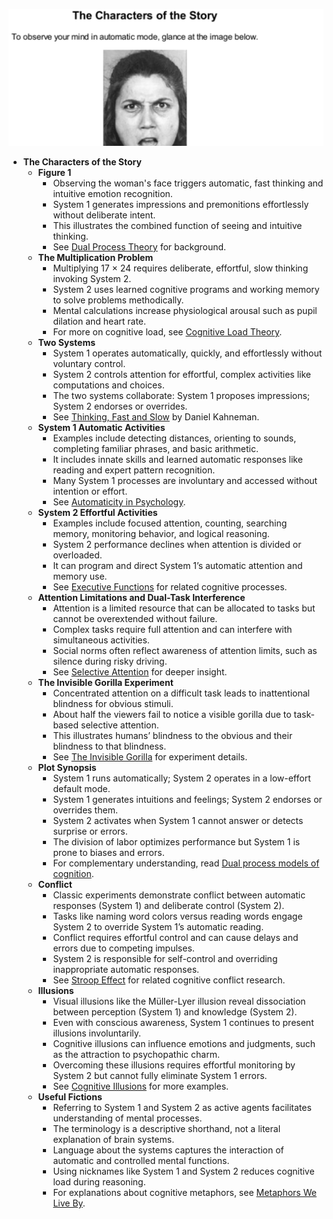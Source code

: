 ![ch01-characters-TFaS](ch01-characters-TFaS.best.png)

- **The Characters of the Story**
  - **Figure 1**
    - Observing the woman's face triggers automatic, fast thinking and intuitive emotion recognition.
    - System 1 generates impressions and premonitions effortlessly without deliberate intent.
    - This illustrates the combined function of seeing and intuitive thinking.
    - See [Dual Process Theory](https://en.wikipedia.org/wiki/Dual_process_theory_(psychology)) for background.
  - **The Multiplication Problem**
    - Multiplying 17 × 24 requires deliberate, effortful, slow thinking invoking System 2.
    - System 2 uses learned cognitive programs and working memory to solve problems methodically.
    - Mental calculations increase physiological arousal such as pupil dilation and heart rate.
    - For more on cognitive load, see [Cognitive Load Theory](https://en.wikipedia.org/wiki/Cognitive_load).
  - **Two Systems**
    - System 1 operates automatically, quickly, and effortlessly without voluntary control.
    - System 2 controls attention for effortful, complex activities like computations and choices.
    - The two systems collaborate: System 1 proposes impressions; System 2 endorses or overrides.
    - See [Thinking, Fast and Slow](https://en.wikipedia.org/wiki/Thinking,_Fast_and_Slow) by Daniel Kahneman.
  - **System 1 Automatic Activities**
    - Examples include detecting distances, orienting to sounds, completing familiar phrases, and basic arithmetic.
    - It includes innate skills and learned automatic responses like reading and expert pattern recognition.
    - Many System 1 processes are involuntary and accessed without intention or effort.
    - See [Automaticity in Psychology](https://www.verywellmind.com/what-is-automaticity-2794973).
  - **System 2 Effortful Activities**
    - Examples include focused attention, counting, searching memory, monitoring behavior, and logical reasoning.
    - System 2 performance declines when attention is divided or overloaded.
    - It can program and direct System 1’s automatic attention and memory use.
    - See [Executive Functions](https://en.wikipedia.org/wiki/Executive_functions) for related cognitive processes.
  - **Attention Limitations and Dual-Task Interference**
    - Attention is a limited resource that can be allocated to tasks but cannot be overextended without failure.
    - Complex tasks require full attention and can interfere with simultaneous activities.
    - Social norms often reflect awareness of attention limits, such as silence during risky driving.
    - See [Selective Attention](https://en.wikipedia.org/wiki/Selective_attention) for deeper insight.
  - **The Invisible Gorilla Experiment**
    - Concentrated attention on a difficult task leads to inattentional blindness for obvious stimuli.
    - About half the viewers fail to notice a visible gorilla due to task-based selective attention.
    - This illustrates humans’ blindness to the obvious and their blindness to that blindness.
    - See [The Invisible Gorilla](https://www.theinvisiblegorilla.com/) for experiment details.
  - **Plot Synopsis**
    - System 1 runs automatically; System 2 operates in a low-effort default mode.
    - System 1 generates intuitions and feelings; System 2 endorses or overrides them.
    - System 2 activates when System 1 cannot answer or detects surprise or errors.
    - The division of labor optimizes performance but System 1 is prone to biases and errors.
    - For complementary understanding, read [Dual process models of cognition](https://plato.stanford.edu/entries/dual-process/).
  - **Conflict**
    - Classic experiments demonstrate conflict between automatic responses (System 1) and deliberate control (System 2).
    - Tasks like naming word colors versus reading words engage System 2 to override System 1’s automatic reading.
    - Conflict requires effortful control and can cause delays and errors due to competing impulses.
    - System 2 is responsible for self-control and overriding inappropriate automatic responses.
    - See [Stroop Effect](https://en.wikipedia.org/wiki/Stroop_effect) for related cognitive conflict research.
  - **Illusions**
    - Visual illusions like the Müller-Lyer illusion reveal dissociation between perception (System 1) and knowledge (System 2).
    - Even with conscious awareness, System 1 continues to present illusions involuntarily.
    - Cognitive illusions can influence emotions and judgments, such as the attraction to psychopathic charm.
    - Overcoming these illusions requires effortful monitoring by System 2 but cannot fully eliminate System 1 errors.
    - See [Cognitive Illusions](https://en.wikipedia.org/wiki/Cognitive_illusion) for more examples.
  - **Useful Fictions**
    - Referring to System 1 and System 2 as active agents facilitates understanding of mental processes.
    - The terminology is a descriptive shorthand, not a literal explanation of brain systems.
    - Language about the systems captures the interaction of automatic and controlled mental functions.
    - Using nicknames like System 1 and System 2 reduces cognitive load during reasoning.
    - For explanations about cognitive metaphors, see [Metaphors We Live By](https://en.wikipedia.org/wiki/Metaphors_We_Live_By).

